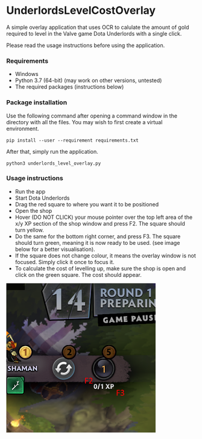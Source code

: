 # UnderlordsLevelCostOverlay

A simple overlay application that uses OCR to calulate the amount of gold required to level in the Valve game Dota Underlords with a single click.

Please read the usage instructions before using the application.

### Requirements

- Windows
- Python 3.7 (64-bit) (may work on other versions, untested)
- The required packages (instructions below)

### Package installation

Use the following command after opening a command window in the directory with all the files. You may wish to first create a virtual environment.

```
pip install --user --requirement requirements.txt
```

After that, simply run the application.

```
python3 underlords_level_overlay.py
```

### Usage instructions

- Run the app
- Start Dota Underlords
- Drag the red square to where you want it to be positioned
- Open the shop
- Hover (DO NOT CLICK) your mouse pointer over the top left area of the x/y XP section of the shop window and press F2. The square should turn yellow.
- Do the same for the bottom right corner, and press F3. The square should turn green, meaning it is now ready to be used. (see image below for a better visualisation).
- If the square does not change colour, it means the overlay window is not focused. Simply click it once to focus it.
- To calculate the cost of levelling up, make sure the shop is open and click on the green square. The cost should appear.

![Instructions](instructions.png)
